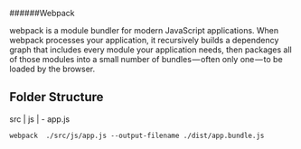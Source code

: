 ######Webpack

webpack is a module bundler for modern JavaScript applications. When webpack processes your application, it recursively builds a dependency graph that includes every module your application needs, then packages all of those modules into a small number of bundles — often only one — to be loaded by the browser.

Folder Structure
-------------------
src
  | js
  |  - app.js  

```
webpack  ./src/js/app.js --output-filename ./dist/app.bundle.js

```
